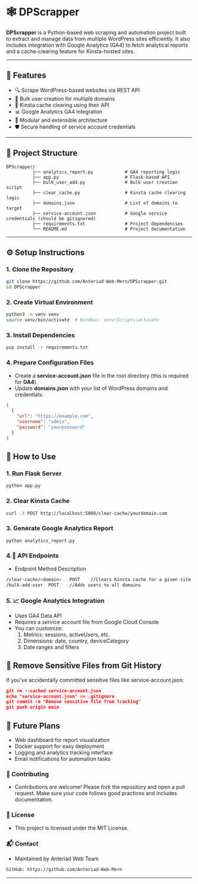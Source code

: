 # 🕸️ DPScrapper

**DPScrapper** is a Python-based web scraping and automation project built to extract and manage data from multiple WordPress sites efficiently. It also includes integration with Google Analytics (GA4) to fetch analytical reports and a cache-clearing feature for Kinsta-hosted sites.

---

## 🚀 Features

- 🔍 Scrape WordPress-based websites via REST API
- 👥 Bulk user creation for multiple domains
- 🧼 Kinsta cache clearing using their API
- 📊 Google Analytics GA4 integration
- 📁 Modular and extensible architecture
- 🛡️ Secure handling of service account credentials

---

## 📁 Project Structure
```
DPScrapper/
          ├── analytics_report.py            # GA4 reporting logic
          ├── app.py                         # Flask-based API
          ├── bulk_user_add.py               # Bulk user creation script
          ├── clear_cache.py                 # Kinsta cache clearing logic
          ├── domains.json                   # List of domains to target
          ├── service-account.json           # Google service credentials (should be gitignored)
          ├── requirements.txt               # Project dependencies
          └── README.md                      # Project documentation
```
---

## ⚙️ Setup Instructions

### 1. Clone the Repository

```bash
git clone https://github.com/Anteriad-Web-Mern/DPScrapper.git
cd DPScrapper
```


### 2. Create Virtual Environment
   
```bash
python3 -m venv venv
source venv/bin/activate  # Windows: venv\Scripts\activate
```

### 3. Install Dependencies

```bash
pip install -r requirements.txt
```

### 4. Prepare Configuration Files

- Create a **service-account.json** file in the root directory (this is required for **GA4**).
- Update **domains.json** with your list of WordPress domains and credentials:
```json
[
  {
    "url": "https://example.com",
    "username": "admin",
    "password": "yourpassword"
  }
]
```

## 🧪 How to Use

### 1. Run Flask Server

```bash
python app.py
```

### 2. Clear Kinsta Cache

```bash
curl -X POST http://localhost:5000/clear-cache/yourdomain.com
```

### 3. Generate Google Analytics Report

```bash
python analytics_report.py
```

### 4.📡 API Endpoints

- Endpoint	Method	Description
```bash
/clear-cache/<domain>	POST	//Clears Kinsta cache for a given site
/bulk-add-user	POST	//Adds users to all domains
```

### 5. 📈 Google Analytics Integration
- Uses GA4 Data API
- Requires a service account file from Google Cloud Console
- You can customize:
    1. Metrics: sessions, activeUsers, etc.
    2. Dimensions: date, country, deviceCategory
    3. Date ranges and filters

## 🔐 Remove Sensitive Files from Git History
If you've accidentally committed sensitive files like service-account.json:

```json
git rm --cached service-account.json
echo "service-account.json" >> .gitignore
git commit -m "Remove sensitive file from tracking"
git push origin main
```
## 🔮 Future Plans
- Web dashboard for report visualization
- Docker support for easy deployment
- Logging and analytics tracking interface
- Email notifications for automation tasks

### 🤝 Contributing
- Contributions are welcome! Please fork the repository and open a pull request. Make sure your code follows good practices and includes documentation.

### 📜 License
- This project is licensed under the MIT License.

### 📬 Contact
- Maintained by Anteriad Web Team
```bash
GitHub: https://github.com/Anteriad-Web-Mern
```
---
